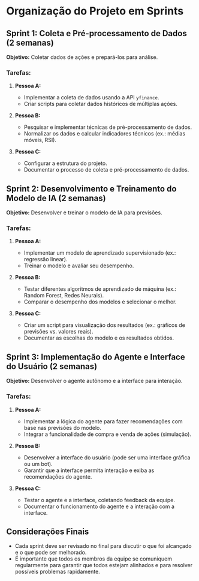 # Organização do Projeto em Sprints

## Sprint 1: Coleta e Pré-processamento de Dados (2 semanas)
**Objetivo:** Coletar dados de ações e prepará-los para análise.

### Tarefas:
1. **Pessoa A:**
   - Implementar a coleta de dados usando a API `yfinance`.
   - Criar scripts para coletar dados históricos de múltiplas ações.

2. **Pessoa B:**
   - Pesquisar e implementar técnicas de pré-processamento de dados.
   - Normalizar os dados e calcular indicadores técnicos (ex.: médias móveis, RSI).

3. **Pessoa C:**
   - Configurar a estrutura do projeto.
   - Documentar o processo de coleta e pré-processamento de dados.

## Sprint 2: Desenvolvimento e Treinamento do Modelo de IA (2 semanas)
**Objetivo:** Desenvolver e treinar o modelo de IA para previsões.

### Tarefas:
1. **Pessoa A:**
   - Implementar um modelo de aprendizado supervisionado (ex.: regressão linear).
   - Treinar o modelo e avaliar seu desempenho.

2. **Pessoa B:**
   - Testar diferentes algoritmos de aprendizado de máquina (ex.: Random Forest, Redes Neurais).
   - Comparar o desempenho dos modelos e selecionar o melhor.

3. **Pessoa C:**
   - Criar um script para visualização dos resultados (ex.: gráficos de previsões vs. valores reais).
   - Documentar as escolhas do modelo e os resultados obtidos.

## Sprint 3: Implementação do Agente e Interface do Usuário (2 semanas)
**Objetivo:** Desenvolver o agente autônomo e a interface para interação.

### Tarefas:
1. **Pessoa A:**
   - Implementar a lógica do agente para fazer recomendações com base nas previsões do modelo.
   - Integrar a funcionalidade de compra e venda de ações (simulação).

2. **Pessoa B:**
   - Desenvolver a interface do usuário (pode ser uma interface gráfica ou um bot).
   - Garantir que a interface permita interação e exiba as recomendações do agente.

3. **Pessoa C:**
   - Testar o agente e a interface, coletando feedback da equipe.
   - Documentar o funcionamento do agente e a interação com a interface.

## Considerações Finais
- Cada sprint deve ser revisado no final para discutir o que foi alcançado e o que pode ser melhorado.
- É importante que todos os membros da equipe se comuniquem regularmente para garantir que todos estejam alinhados e para resolver possíveis problemas rapidamente.
